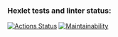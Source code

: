 ### Hexlet tests and linter status:
[![Actions Status](https://github.com/Rolex55/frontend-project-11/actions/workflows/hexlet-check.yml/badge.svg)](https://github.com/Rolex55/frontend-project-11/actions)
[![Maintainability](https://api.codeclimate.com/v1/badges/45ad79f84603c103d112/maintainability)](https://codeclimate.com/github/Rolex55/frontend-project-11/maintainability)
